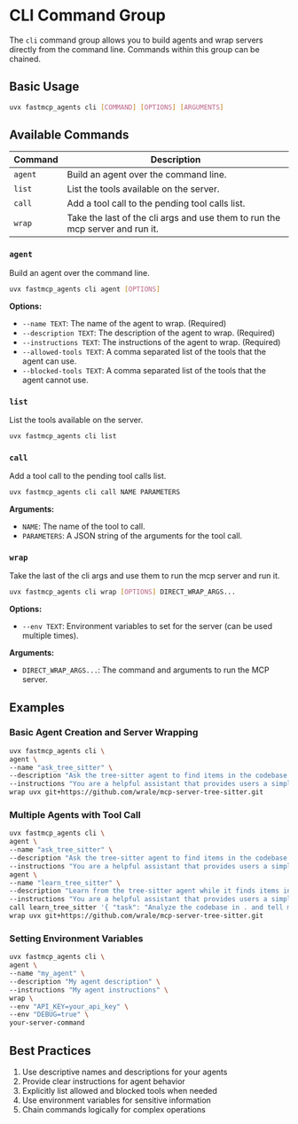 # CLI Command Group

The `cli` command group allows you to build agents and wrap servers directly from the command line. Commands within this group can be chained.

## Basic Usage

```bash
uvx fastmcp_agents cli [COMMAND] [OPTIONS] [ARGUMENTS]
```

## Available Commands

| Command | Description |
|---------|-------------|
| `agent` | Build an agent over the command line. |
| `list` | List the tools available on the server. |
| `call` | Add a tool call to the pending tool calls list. |
| `wrap` | Take the last of the cli args and use them to run the mcp server and run it. |

### `agent`

Build an agent over the command line.

```bash
uvx fastmcp_agents cli agent [OPTIONS]
```

**Options:**
* `--name TEXT`: The name of the agent to wrap. (Required)
* `--description TEXT`: The description of the agent to wrap. (Required)
* `--instructions TEXT`: The instructions of the agent to wrap. (Required)
* `--allowed-tools TEXT`: A comma separated list of the tools that the agent can use.
* `--blocked-tools TEXT`: A comma separated list of the tools that the agent cannot use.

### `list`

List the tools available on the server.

```bash
uvx fastmcp_agents cli list
```

### `call`

Add a tool call to the pending tool calls list.

```bash
uvx fastmcp_agents cli call NAME PARAMETERS
```

**Arguments:**
* `NAME`: The name of the tool to call.
* `PARAMETERS`: A JSON string of the arguments for the tool call.

### `wrap`

Take the last of the cli args and use them to run the mcp server and run it.

```bash
uvx fastmcp_agents cli wrap [OPTIONS] DIRECT_WRAP_ARGS...
```

**Options:**
* `--env TEXT`: Environment variables to set for the server (can be used multiple times).

**Arguments:**
* `DIRECT_WRAP_ARGS...`: The command and arguments to run the MCP server.

## Examples

### Basic Agent Creation and Server Wrapping

```bash
uvx fastmcp_agents cli \
agent \
--name "ask_tree_sitter" \
--description "Ask the tree-sitter agent to find items in the codebase." \
--instructions "You are a helpful assistant that provides users a simple way to find items in their codebase." \
wrap uvx git+https://github.com/wrale/mcp-server-tree-sitter.git
```

### Multiple Agents with Tool Call

```bash
uvx fastmcp_agents cli \
agent \
--name "ask_tree_sitter" \
--description "Ask the tree-sitter agent to find items in the codebase." \
--instructions "You are a helpful assistant that provides users a simple way to find items in their codebase." \
agent \
--name "learn_tree_sitter" \
--description "Learn from the tree-sitter agent while it finds items in the codebase." \
--instructions "You are a helpful assistant that provides users a simple way to find items in their codebase. In addition to helping the user, you will thoroughly explain what tools you used and how you used them to solve the user's problem." \
call learn_tree_sitter '{ "task": "Analyze the codebase in . and tell me what you found." }' \
wrap uvx git+https://github.com/wrale/mcp-server-tree-sitter.git
```

### Setting Environment Variables

```bash
uvx fastmcp_agents cli \
agent \
--name "my_agent" \
--description "My agent description" \
--instructions "My agent instructions" \
wrap \
--env "API_KEY=your_api_key" \
--env "DEBUG=true" \
your-server-command
```

## Best Practices

1. Use descriptive names and descriptions for your agents
2. Provide clear instructions for agent behavior
3. Explicitly list allowed and blocked tools when needed
4. Use environment variables for sensitive information
5. Chain commands logically for complex operations 